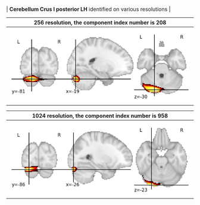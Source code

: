 


| **Cerebellum Crus I posterior LH** identified on various resolutions |

| 256 resolution, the component index number is 208|  
|:---:|  
| ![Component 256](../256/final/208.jpg "From component 256: Cerebellum Crus I posterior LH") |

| 1024 resolution, the component index number is 958|  
|:---:|  
| ![Component 1024](../1024/final/958.jpg "From component 1024: Cerebellum Crus I posterior LH") |